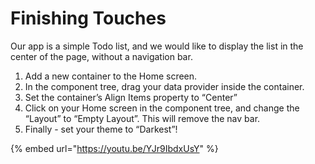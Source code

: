# Finishing Touches

Our app is a simple Todo list, and we would like to display the list in the center of the page, without a navigation bar.

1. Add a new container to the Home screen.
2. In the component tree, drag your data provider inside the container.
3. Set the container’s Align Items property to “Center”
4. Click on your Home screen in the component tree, and change the “Layout” to “Empty Layout”. This will remove the nav bar.
5. Finally - set your theme to “Darkest”!

{% embed url="https://youtu.be/YJr9IbdxUsY" %}



